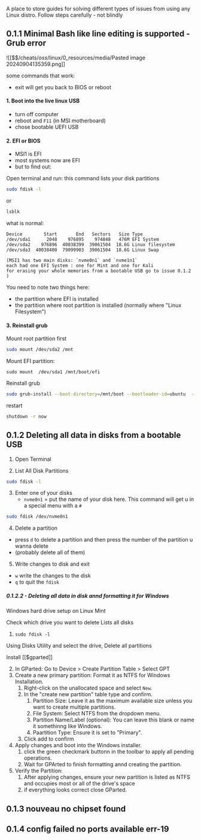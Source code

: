 A place to store guides for solving different types of issues from using any Linux distro. 
Follow steps carefully - not blindly

## 0.1.1 Minimal Bash like line editing is supported - Grub error

![[$$$/$cheats/$oss/$linux/0_resources/media/Pasted image 20240904135359.png]]

some commands that work:
- exit will get you back to BIOS or reboot 

#### 1. Boot into the live linux USB 
- turn off computer
- reboot and `F11` (in MSI motherboard)
- chose bootable UEFI USB

#### 2. EFI or BIOS
- MSI1 is EFI
- most systems now are EFI
- but to find out: 

Open terminal and run:
this command lists your disk partitions

``` bash
sudo fdisk -l
```

or 

``` bash
lsblk
```

what is normal: 

```
Device        Start       End   Sectors   Size Type
/dev/sda1      2048    976895    974848   476M EFI System
/dev/sda2    976896  40038399  39061504  18.6G Linux filesystem
/dev/sda3  40038400  79099903  39061504  18.6G Linux Swap
```

	(MSI1 has two main disks: `nvme0n1` and `nvme1n1` 
	each had one EFI System : one for Mint and one for Kali
	for erasing your whole memories from a bootable USB go to issue 0.1.2 )


You need to note two things here:
- the partition where EFI is installed
- the partition where root partition is installed (normally where "Linux Filesystem")

#### 3. Reinstall grub

Mount root partition first

``` bash
sudo mount /dev/sda2 /mnt
```

Mount EFI partition:

```
sudo mount  /dev/sda1 /mnt/boot/efi
```

Reinstall grub

``` bash
sudo grub-install --boot-directory=/mnt/boot --bootloader-id=ubuntu  --target=x86_64-efi --efi-directory=/mnt/boot/efi  
```

restart

``` bash
shutdown -r now
```


## 0.1.2 Deleting all data in disks from a bootable USB

1. Open Terminal

2. List All Disk Partitions

``` bash
sudo fdisk -l
```

3. Enter one of your disks
	- `nvme0n1` = put the name of your disk here.
This command will get u in a special menu with a `#` 

``` bash
sudo fdisk /dev/nvme0n1
```

4. Delete a partition
- press `d` to delete a partition and then press the number of the partition u wanna delete
- (probably delete all of them)

5. Write changes to disk and exit
- `w` write the changes to the disk
- `q` to quit the `fdisk` 

##### 0.1.2.2 - Deleting all data in disk annd formatting it for Windows
Windows hard drive setup on Linux Mint

Check which drive you want to delete
Lists all disks 
1. `sudo fdisk -l`

Using Disks Utility and select the drive, 
Delete all partitions

Install [[$gparted]]

2. In GParted: Go to Device > Create Partition Table > Select GPT
3. Create a new primary partition: Format it as NTFS for Windows Installation.
	1. Right-click on the unallocated space and select `New`.
	2. In the "create new partition" table type and confirm.
		1. Partition Size: Leave it as the maximum available size unless you want to create multiple partitions. 
		2. File System: Select NTFS from the dropdown menu.
		3. Partition Name/Label (optional): You can leave this blank or name it somethinng like Windows.
		4. Paartition Type: Ensure it is set to "Primary".
	3. Click add to confirm
4. Apply changes and boot into the Windows installer.
	1. click the green checkmark buttonn in the toolbar to apply all pending operations. 
	2. Wait for GPArted to finish formatting annd creating the partition.
5. Verify the Partition:
	1. After applying changes, ensure your new partition is listed as NTFS and occupies most or all of the drive's space
	2. if everything looks correct close GParted.




## 0.1.3 nouveau  no chipset found




## 0.1.4 config failed no ports available err-19


### 